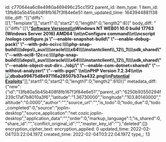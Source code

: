 id: c77064ea6c8e4980a469496c25cc15f2
parent_id: 
item_type: 1
item_id: 13fb80a5b45b408f8fb167f3f84e6e51
item_updated_time: 1643944881138
title_diff: "[{\"diffs\":[[1,\"Template\"]],\"start1\":0,\"start2\":0,\"length1\":0,\"length2\":8}]"
body_diff: "[{\"diffs\":[[1,\"**<ins>Software Versions\\\n</ins>**Windows NT WEB01 10.0 build 17763 (Windows Server 2016) AMD64 \\\n\\\nConfigure command\\\n\\\ncscript /nologo configure.js \\\"--enable-snapshot-build\\\" \\\"--enable-debug-pack\\\" \\\"--with-pdo-oci=c:\\\\\\\\php-snap-build\\\\\\\\deps\\\\_aux\\\\\\\\oracle\\\\\\\\x64\\\\\\\\instantclient\\\\_12\\\\_1\\\\\\\\sdk,shared\\\" \\\"--with-oci8-12c=c:\\\\\\\\php-snap-build\\\\\\\\deps\\\\_aux\\\\\\\\oracle\\\\\\\\x64\\\\\\\\instantclient\\\\_12\\\\_1\\\\\\\\sdk,shared\\\" \\\"--enable-object-out-dir=../obj/\\\" \\\"--enable-com-dotnet=shared\\\" \\\"--without-analyzer\\\" \\\"--with-pgo\\\" \\\n\\\nPHP Version 7.2.34\\\n\\\n![dbaba99675d8e97116a28507b37aa432.png](:/c47ef62b7d6046b5881cde7a8bcc66bd)\\\n**<ins>Potential Exploits</ins>**\"]],\"start1\":0,\"start2\":0,\"length1\":0,\"length2\":610}]"
metadata_diff: {"new":{"id":"13fb80a5b45b408f8fb167f3f84e6e51","parent_id":"6250b93550294f239c17af7b8010a3f6","latitude":"1.36730000","longitude":"103.80140000","altitude":"0.0000","author":"","source_url":"","is_todo":0,"todo_due":0,"todo_completed":0,"source":"joplin-desktop","source_application":"net.cozic.joplin-desktop","application_data":"","order":0,"markup_language":1,"is_shared":0,"share_id":"","conflict_original_id":"","master_key_id":""},"deleted":[]}
encryption_cipher_text: 
encryption_applied: 0
updated_time: 2022-02-04T03:22:04.197Z
created_time: 2022-02-04T03:22:04.197Z
type_: 13